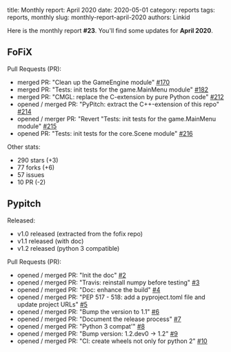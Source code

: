 title: Monthly report: April 2020
date: 2020-05-01
category: reports
tags: reports, monthly
slug: monthly-report-april-2020
authors: Linkid

Here is the monthly report **#23**. You'll find some updates for **April 2020**.


## FoFiX

Pull Requests (PR):

- merged PR: "Clean up the GameEngine module" [#170](https://github.com/fofix/fofix/pull/170)
- merged PR: "Tests: init tests for the game.MainMenu module" [#182](https://github.com/fofix/fofix/pull/182)
- merged PR: "CMGL: replace the C-extension by pure Python code" [#212](https://github.com/fofix/fofix/pull/212)
- opened / merged PR: "PyPitch: extract the C++-extension of this repo" [#214](https://github.com/fofix/fofix/pull/214)
- opened / merger PR: "Revert "Tests: init tests for the game.MainMenu module" [#215](https://github.com/fofix/fofix/pull/215)
- opened PR: "Tests: init tests for the core.Scene module" [#216](https://github.com/fofix/fofix/pull/216)

Other stats:

- 290 stars (+3)
- 77 forks (+6)
- 57 issues
- 10 PR (-2)


## Pypitch

Released:

- v1.0 released (extracted from the fofix repo)
- v1.1 released (with doc)
- v1.2 released (python 3 compatible)

Pull Requests (PR):

- opened / merged PR: "Init the doc" [#2](https://github.com/fofix/python-pypitch/pull/2)
- opened / merged PR: "Travis: reinstall numpy before testing" [#3](https://github.com/fofix/python-pypitch/pull/3)
- opened / merged PR: "Doc: enhance the build" [#4](https://github.com/fofix/python-pypitch/pull/4)
- opened / merged PR: "PEP 517 - 518: add a pyproject.toml file and update project URLs" [#5](https://github.com/fofix/python-pypitch/pull/5)
- opened / merged PR: "Bump the version to 1.1" [#6](https://github.com/fofix/python-pypitch/pull/6)
- opened / merged PR: "Document the release process" [#7](https://github.com/fofix/python-pypitch/pull/7)
- opened / merged PR: "Python 3 compat'" [#8](https://github.com/fofix/python-pypitch/pull/8)
- opened / merged PR: "Bump version: 1.2.dev0 → 1.2" [#9](https://github.com/fofix/python-pypitch/pull/9)
- opened / merged PR: "CI: create wheels not only for python 2" [#10](https://github.com/fofix/python-pypitch/pull/10)
